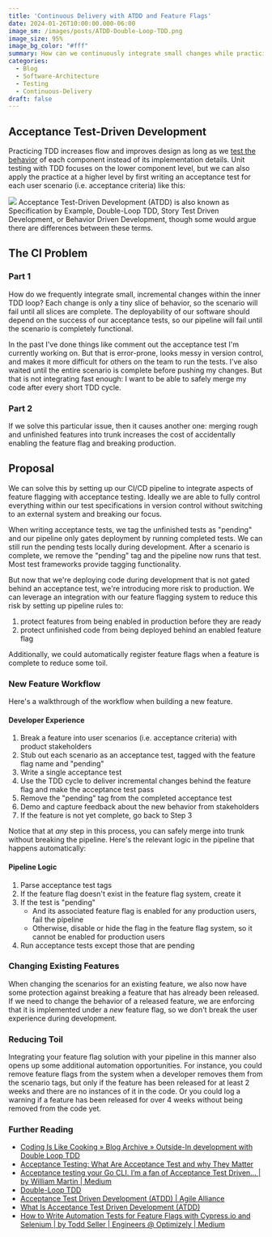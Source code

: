 ```yaml
---
title: 'Continuous Delivery with ATDD and Feature Flags'
date: 2024-01-26T10:00:00.000-06:00
image_sm: /images/posts/ATDD-Double-Loop-TDD.png
image_size: 95%
image_bg_color: "#fff"
summary: How can we continuously integrate small changes while practicing acceptance test-driven development?
categories:
  - Blog
  - Software-Architecture
  - Testing
  - Continuous-Delivery
draft: false
---
```


## Acceptance Test-Driven Development
Practicing TDD increases flow and improves design as long as we [test the behavior](/posts/20240124-tdd-and-testing-behavior) of each component instead of its implementation details. Unit testing with TDD focuses on the lower component level, but we can also apply the practice at a higher level by first writing an acceptance test for each user scenario (i.e. acceptance criteria) like this:

[![](/images/posts/ATDD-Double-Loop-TDD.png)](/images/posts/ATDD-Double-Loop-TDD.png)
Acceptance Test-Driven Development (ATDD) is also known as Specification by Example, Double-Loop TDD, Story Test Driven Development, or Behavior Driven Development, though some would argue there are differences between these terms.

## The CI Problem
### Part 1
How do we frequently integrate small, incremental changes within the inner TDD loop? Each change is only a tiny slice of behavior, so the scenario will fail until all slices are complete. The deployability of our software should depend on the success of our acceptance tests, so our pipeline will fail until the scenario is completely functional.

In the past I've done things like comment out the acceptance test I'm currently working on. But that is error-prone, looks messy in version control, and makes it more difficult for others on the team to run the tests. I've also waited until the entire scenario is complete before pushing my changes. But that is not integrating fast enough: I want to be able to safely merge my code after every short TDD cycle.

### Part 2
If we solve this particular issue, then it causes another one: merging rough and unfinished features into trunk increases the cost of accidentally enabling the feature flag and breaking production.

## Proposal
We can solve this by setting up our CI/CD pipeline to integrate aspects of feature flagging with acceptance testing. Ideally we are able to fully control everything within our test specifications in version control without switching to an external system and breaking our focus.

When writing acceptance tests, we tag the unfinished tests as "pending" and our pipeline only gates deployment by running completed tests. We can still run the pending tests locally during development. After a scenario is complete, we remove the "pending" tag and the pipeline now runs that test. Most test frameworks provide tagging functionality.

But now that we're deploying code during development that is not gated behind an acceptance test, we're introducing more risk to production. We can leverage an integration with our feature flagging system to reduce this risk by setting up pipeline rules to:
1. protect features from being enabled in production before they are ready
2. protect unfinished code from being deployed behind an enabled feature flag

Additionally, we could automatically register feature flags when a feature is complete to reduce some toil.

### New Feature Workflow
Here's a walkthrough of the workflow when building a new feature.

#### Developer Experience
1. Break a feature into user scenarios (i.e. acceptance criteria) with product stakeholders
2. Stub out each scenario as an acceptance test, tagged with the feature flag name and "pending" 
3. Write a single acceptance test
4. Use the TDD cycle to deliver incremental changes behind the feature flag and make the acceptance test pass
5. Remove the "pending" tag from the completed acceptance test
6. Demo and capture feedback about the new behavior from stakeholders
7. If the feature is not yet complete, go back to Step 3

Notice that at _any_ step in this process, you can safely merge into trunk without breaking the pipeline. Here's the relevant logic in the pipeline that happens automatically:  

#### Pipeline Logic
1. Parse acceptance test tags
2. If the feature flag doesn't exist in the feature flag system, create it
3. If the test is "pending"
   - And its associated feature flag is enabled for any production users, fail the pipeline
   - Otherwise, disable or hide the flag in the feature flag system, so it cannot be enabled for production users
4. Run acceptance tests except those that are pending

### Changing Existing Features
When changing the scenarios for an existing feature, we also now have some protection against breaking a feature that has already been released. If we need to change the behavior of a released feature, we are enforcing that it is implemented under a _new_ feature flag, so we don't break the user experience during development.

### Reducing Toil
Integrating your feature flag solution with your pipeline in this manner also opens up some additional automation opportunities. For instance, you could remove feature flags from the system when a developer removes them from the scenario tags, but only if the feature has been released for at least 2 weeks and there are no instances of it in the code. Or you could log a warning if a feature has been released for over 4 weeks without being removed from the code yet.

### Further Reading
- [Coding Is Like Cooking » Blog Archive » Outside-In development with Double Loop TDD](https://coding-is-like-cooking.info/2013/04/outside-in-development-with-double-loop-tdd/)
- [Acceptance Testing: What Are Acceptance Test and why They Matter](https://semaphoreci.com/blog/the-benefits-of-acceptance-testing)
- [Acceptance testing your Go CLI. I’m a fan of Acceptance Test Driven… | by William Martin | Medium](https://medium.com/@william.la.martin/acceptance-testing-your-go-cli-d992926bcfe5)
- [Double-Loop TDD](https://www.sammancoaching.org/learning_hours/bdd/double_loop_tdd.html)
- [Acceptance Test Driven Development (ATDD) | Agile Alliance](https://www.agilealliance.org/glossary/atdd/)
- [What Is Acceptance Test Driven Development (ATDD)](https://www.nimblework.com/agile/acceptance-test-driven-development-atdd/)
- [How to Write Automation Tests for Feature Flags with Cypress.io and Selenium | by Todd Seller | Engineers @ Optimizely | Medium](https://medium.com/engineers-optimizely/how-to-write-automation-tests-for-feature-flags-with-cypress-io-and-selenium-98493b5c46bc)
